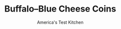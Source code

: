 ---
layout: ../../layouts/MarkdownPostLayout.astro
title: Buffalo–Blue Cheese Coins
author: America's Test Kitchen
pubDate: 2023-03-15
description: "These simple homemade crackers are often greasy and tough. We foolproof the recipe and add the flavors of Buffalo wings."
image_url: https://res.cloudinary.com/hksqkdlah/image/upload/ar_1:1,c_fill,dpr_2.0,f_auto,fl_lossy.progressive.strip_profile,g_faces:auto,q_auto:low,w_344/10359_sfs-cheddarcoins-27
tags: ["Cheese"]
calories: 2577
protein: 1
carbohydrates: 2
fats: 
fiber: 
ingredients: ["1 1/2 cups (7 1/2 ounces), all-purpose flour","4 ounces, extra-sharp cheddar cheese, shredded (1 cup)","4 ounces, blue cheese, crumbled (1 cup)","1 tablespoon, cornstarch","2 teaspoons, paprika","1 teaspoon, celery seeds","1/2 teaspoon, cayenne pepper","1/2 teaspoon, salt","8 tablespoons, unsalted butter, cut into 8 pieces and chilled"]
serves: 60
time: "55 minutes, plus 1 hour chilling and 20 minutes cooling"
instructions: ["Process flour, cheddar, blue cheese, cornstarch, paprika, celery seeds, cayenne, and salt in food processor until combined, about 30 seconds. Add butter and process until dough ball forms, about 20 seconds. Transfer dough to counter and divide in half. Roll each half into 10-inch log, wrap in plastic wrap, and refrigerate until firm, at least 1 hour.","Adjust oven racks to upper-middle and lower-middle positions and heat oven to 350 degrees. Line 2 rimmed baking sheets with parchment paper. Unwrap logs and slice into ¼-inch-thick coins. Place coins on prepared sheets, ½ inch apart. Bake until light golden around edges, 22 to 28 minutes, switching and rotating sheets halfway through baking. Let coins cool completely on sheets before serving. (Coins can be stored in airtight container at room temperature for up to 3 days.)"]
nutrition: ["13 mg Potassium","22 mg Phosphorus","26 mg Calcium","2 mg Magnesium","38 mg Sodium","2 g Fat","7 mg Cholesterol","1 g Saturated","5 µg Folic acid","2 µg Folate (food)","2 g Water","2 g Carbs","11 µg Folate equivalent (total)","1 g Protein","24 µg Vitamin A","42 kcal Energy","2577 calories"]
notes: "You can refrigerate the dough for up to three days or freeze it for up to one month. Thaw the frozen dough in the refrigerator before proceeding with step 2."
---